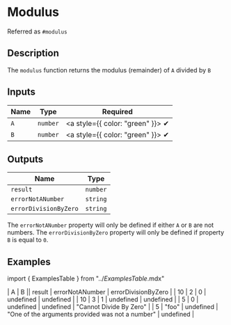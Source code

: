 # Modulus
Referred as `#modulus`

## Description
The `modulus` function returns the modulus (remainder) of `A` divided by `B`

## Inputs
| Name | Type | Required |
|------|------|:---------:|
| `A` | `number` |<a style={{ color: "green" }}> ✔ </a>
| `B` | `number` |<a style={{ color: "green" }}> ✔ </a>


## Outputs
| Name | Type |
|------|------|
| `result` | `number` |
| `errorNotANumber` | `string` |
| `errorDivisionByZero` | `string` |

The `errorNotANumber` property will only be defined if either `A` or `B` are not numbers.
The `errorDivisionByZero` property will only be defined if property `B` is equal to `0`.


## Examples
import { ExamplesTable } from "../_ExamplesTable_.mdx"

<ExamplesTable>
| A | B || result | errorNotANumber | errorDivisionByZero |
| 10 | 2 | 0 | undefined | undefined |
| 10 | 3 | 1 | undefined | undefined |
| 5 | 0 | undefined | undefined | "Cannot Divide By Zero" |
| 5 | "foo" | undefined | "One of the arguments provided was not a number" | undefined |
</ExamplesTable>
